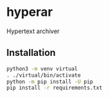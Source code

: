 # hyperar

Hypertext archiver

## Installation

```bash
python3 -m venv virtual
. ./virtual/bin/activate
python -m pip install -U pip
pip install -r requirements.txt
```
